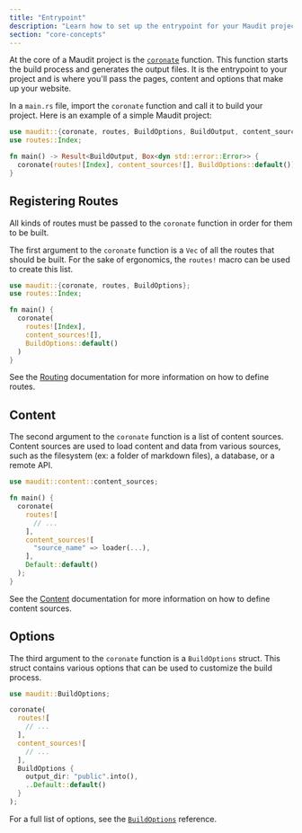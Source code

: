 ```yaml
---
title: "Entrypoint"
description: "Learn how to set up the entrypoint for your Maudit project."
section: "core-concepts"
---
```


At the core of a Maudit project is the [`coronate`](https://docs.rs/maudit/latest/maudit/fn.coronate.html) function. This function starts the build process and generates the output files. It is the entrypoint to your project and is where you'll pass the pages, content and options that make up your website.

In a `main.rs` file, import the `coronate` function and call it to build your project. Here is an example of a simple Maudit project:

```rs
use maudit::{coronate, routes, BuildOptions, BuildOutput, content_sources};
use routes::Index;

fn main() -> Result<BuildOutput, Box<dyn std::error::Error>> {
  coronate(routes![Index], content_sources![], BuildOptions::default())
}
```

## Registering Routes

All kinds of routes must be passed to the `coronate` function in order for them to be built.

The first argument to the `coronate` function is a `Vec` of all the routes that should be built. For the sake of ergonomics, the `routes!` macro can be used to create this list.

```rs
use maudit::{coronate, routes, BuildOptions};
use routes::Index;

fn main() {
  coronate(
    routes![Index],
    content_sources![],
    BuildOptions::default()
  )
}
```

See the [Routing](/docs/routing) documentation for more information on how to define routes.

## Content

The second argument to the `coronate` function is a list of content sources. Content sources are used to load content and data from various sources, such as the filesystem (ex: a folder of markdown files), a database, or a remote API.

```rs
use maudit::content::content_sources;

fn main() {
  coronate(
    routes![
      // ...
    ],
    content_sources![
      "source_name" => loader(...),
    ],
    Default::default()
  );
}
```

See the [Content](/docs/content) documentation for more information on how to define content sources.

## Options

The third argument to the `coronate` function is a `BuildOptions` struct. This struct contains various options that can be used to customize the build process.

```rs
use maudit::BuildOptions;

coronate(
  routes![
    // ...
  ],
  content_sources![
    // ...
  ],
  BuildOptions {
    output_dir: "public".into(),
    ..Default::default()
  }
);
```

For a full list of options, see the [`BuildOptions`](https://docs.rs/maudit/latest/maudit/struct.BuildOptions.html) reference.
